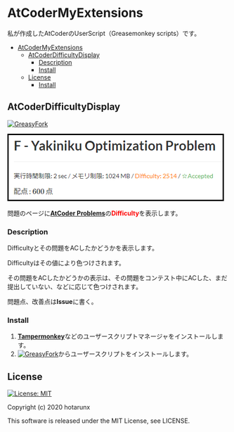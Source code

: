 # AtCoderMyExtensions

私が作成したAtCoderのUserScript（Greasemonkey scripts）です。

*   [AtCoderMyExtensions](#atcodermyextensions)
    *   [AtCoderDifficultyDisplay](#atcoderdifficultydisplay)
        *   [Description](#description)
        *   [Install](#install)
    *   [License](#license)
        *   [Install](#install-1)

## AtCoderDifficultyDisplay

[![GreasyFork](https://img.shields.io/badge/GreasyFork-install-orange)](https://greasyfork.org/ja/scripts/397185-atcoderdifficultydisplay)

![AtCoderDifficultyDisplay](AtCoderDifficultyDisplay.png)

問題のページに[**AtCoder Problems**](https://kenkoooo.com/atcoder/)の<span style="color: red; ">**Difficulty**</span>を表示します。

### Description

Difficultyとその問題をACしたかどうかを表示します。

Difficultyはその値により色つけされます。

その問題をACしたかどうかの表示は、その問題をコンテスト中にACした、まだ提出していない、などに応じて色つけされます。

問題点、改善点は**Issue**に書く。

### Install

1.  [**Tampermonkey**](https://chrome.google.com/webstore/detail/tampermonkey/dhdgffkkebhmkfjojejmpbldmpobfkfo?hl=ja)などのユーザースクリプトマネージャをインストールします。
2.  [![GreasyFork](https://img.shields.io/badge/GreasyFork-install-orange)](https://greasyfork.org/ja/scripts/397185-atcoderdifficultydisplay)からユーザースクリプトをインストールします。

## License

[![License: MIT](https://img.shields.io/badge/License-MIT-blue.svg)](https://opensource.org/licenses/MIT)

Copyright (c) 2020 hotarunx

This software is released under the MIT License, see LICENSE.

